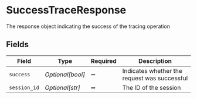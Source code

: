 # SuccessTraceResponse

The response object indicating the success of the tracing operation


## Fields

| Field                                        | Type                                         | Required                                     | Description                                  |
| -------------------------------------------- | -------------------------------------------- | -------------------------------------------- | -------------------------------------------- |
| `success`                                    | *Optional[bool]*                             | :heavy_minus_sign:                           | Indicates whether the request was successful |
| `session_id`                                 | *Optional[str]*                              | :heavy_minus_sign:                           | The ID of the session                        |